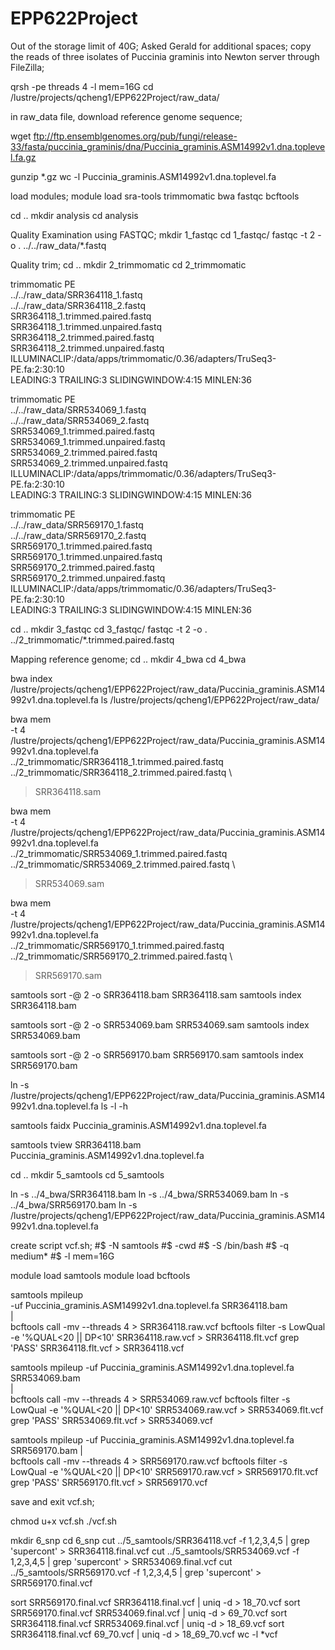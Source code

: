 # EPP622Project

Out of the storage limit of 40G; Asked Gerald for additional spaces;
copy the reads of three isolates of Puccinia graminis into Newton server through FileZilla;


qrsh -pe threads 4 -l mem=16G
cd /lustre/projects/qcheng1/EPP622Project/raw_data/

in raw_data file, download reference genome sequence;

wget ftp://ftp.ensemblgenomes.org/pub/fungi/release-33/fasta/puccinia_graminis/dna/Puccinia_graminis.ASM14992v1.dna.toplevel.fa.gz

gunzip *.gz
wc -l Puccinia_graminis.ASM14992v1.dna.toplevel.fa

load modules;
module load sra-tools trimmomatic bwa fastqc bcftools


cd ..
mkdir analysis
cd analysis
 
Quality Examination using FASTQC;
mkdir 1_fastqc
cd  1_fastqc/
fastqc -t 2 -o . ../../raw_data/*.fastq

Quality trim;
cd ..
mkdir 2_trimmomatic
cd 2_trimmomatic



trimmomatic PE \
../../raw_data/SRR364118_1.fastq \
../../raw_data/SRR364118_2.fastq \
SRR364118_1.trimmed.paired.fastq \
SRR364118_1.trimmed.unpaired.fastq \
SRR364118_2.trimmed.paired.fastq \
SRR364118_2.trimmed.unpaired.fastq \
ILLUMINACLIP:/data/apps/trimmomatic/0.36/adapters/TruSeq3-PE.fa:2:30:10 \
LEADING:3 TRAILING:3 SLIDINGWINDOW:4:15 MINLEN:36


trimmomatic PE \
../../raw_data/SRR534069_1.fastq \
../../raw_data/SRR534069_2.fastq \
SRR534069_1.trimmed.paired.fastq \
SRR534069_1.trimmed.unpaired.fastq \
SRR534069_2.trimmed.paired.fastq \
SRR534069_2.trimmed.unpaired.fastq \
ILLUMINACLIP:/data/apps/trimmomatic/0.36/adapters/TruSeq3-PE.fa:2:30:10 \
LEADING:3 TRAILING:3 SLIDINGWINDOW:4:15 MINLEN:36

trimmomatic PE \
../../raw_data/SRR569170_1.fastq \
../../raw_data/SRR569170_2.fastq \
SRR569170_1.trimmed.paired.fastq \
SRR569170_1.trimmed.unpaired.fastq \
SRR569170_2.trimmed.paired.fastq \
SRR569170_2.trimmed.unpaired.fastq \
ILLUMINACLIP:/data/apps/trimmomatic/0.36/adapters/TruSeq3-PE.fa:2:30:10 \
LEADING:3 TRAILING:3 SLIDINGWINDOW:4:15 MINLEN:36

cd ..
mkdir 3_fastqc
cd 3_fastqc/
fastqc -t 2 -o . ../2_trimmomatic/*.trimmed.paired.fastq


Mapping reference genome;
cd ..
mkdir 4_bwa
cd 4_bwa

bwa index /lustre/projects/qcheng1/EPP622Project/raw_data/Puccinia_graminis.ASM14992v1.dna.toplevel.fa
ls /lustre/projects/qcheng1/EPP622Project/raw_data/

bwa mem \
-t 4 \
/lustre/projects/qcheng1/EPP622Project/raw_data/Puccinia_graminis.ASM14992v1.dna.toplevel.fa \
../2_trimmomatic/SRR364118_1.trimmed.paired.fastq \
../2_trimmomatic/SRR364118_2.trimmed.paired.fastq \
> SRR364118.sam

bwa mem \
-t 4 \
/lustre/projects/qcheng1/EPP622Project/raw_data/Puccinia_graminis.ASM14992v1.dna.toplevel.fa \
../2_trimmomatic/SRR534069_1.trimmed.paired.fastq \
../2_trimmomatic/SRR534069_2.trimmed.paired.fastq \
> SRR534069.sam

bwa mem \
-t 4 \
/lustre/projects/qcheng1/EPP622Project/raw_data/Puccinia_graminis.ASM14992v1.dna.toplevel.fa \
../2_trimmomatic/SRR569170_1.trimmed.paired.fastq \
../2_trimmomatic/SRR569170_2.trimmed.paired.fastq \
> SRR569170.sam


samtools sort -@ 2 -o SRR364118.bam SRR364118.sam
samtools index SRR364118.bam

samtools sort -@ 2 -o SRR534069.bam SRR534069.sam
samtools index SRR534069.bam

samtools sort -@ 2 -o SRR569170.bam SRR569170.sam
samtools index SRR569170.bam

ln -s /lustre/projects/qcheng1/EPP622Project/raw_data/Puccinia_graminis.ASM14992v1.dna.toplevel.fa
ls -l -h

samtools faidx Puccinia_graminis.ASM14992v1.dna.toplevel.fa

samtools tview SRR364118.bam Puccinia_graminis.ASM14992v1.dna.toplevel.fa

cd ..
mkdir 5_samtools
cd 5_samtools

ln -s ../4_bwa/SRR364118.bam
ln -s ../4_bwa/SRR534069.bam
ln -s ../4_bwa/SRR569170.bam
ln -s /lustre/projects/qcheng1/EPP622Project/raw_data/Puccinia_graminis.ASM14992v1.dna.toplevel.fa

create script vcf.sh;
#$ -N samtools
#$ -cwd
#$ -S /bin/bash
#$ -q medium*
#$ -l mem=16G

module load samtools
module load bcftools

samtools mpileup \
-uf Puccinia_graminis.ASM14992v1.dna.toplevel.fa SRR364118.bam \
| \
bcftools call -mv --threads 4 > SRR364118.raw.vcf
bcftools filter -s LowQual -e '%QUAL<20 || DP<10' SRR364118.raw.vcf > SRR364118.flt.vcf
grep 'PASS' SRR364118.flt.vcf > SRR364118.vcf

samtools mpileup -uf Puccinia_graminis.ASM14992v1.dna.toplevel.fa SRR534069.bam \
| \
bcftools call -mv --threads 4 > SRR534069.raw.vcf
bcftools filter -s LowQual -e '%QUAL<20 || DP<10' SRR534069.raw.vcf > SRR534069.flt.vcf
grep 'PASS' SRR534069.flt.vcf > SRR534069.vcf

samtools mpileup -uf Puccinia_graminis.ASM14992v1.dna.toplevel.fa SRR569170.bam
| \
bcftools call -mv --threads 4 > SRR569170.raw.vcf
bcftools filter -s LowQual -e '%QUAL<20 || DP<10' SRR569170.raw.vcf > SRR569170.flt.vcf
grep 'PASS' SRR569170.flt.vcf > SRR569170.vcf

save and exit vcf.sh;

chmod u+x vcf.sh
./vcf.sh


mkdir 6_snp
cd 6_snp
cut ../5_samtools/SRR364118.vcf -f 1,2,3,4,5  | grep 'supercont' > SRR364118.final.vcf
cut ../5_samtools/SRR534069.vcf -f 1,2,3,4,5  | grep 'supercont' > SRR534069.final.vcf
cut ../5_samtools/SRR569170.vcf -f 1,2,3,4,5  | grep 'supercont' > SRR569170.final.vcf

sort SRR569170.final.vcf SRR364118.final.vcf | uniq -d > 18_70.vcf
sort SRR569170.final.vcf SRR534069.final.vcf | uniq -d > 69_70.vcf
sort SRR364118.final.vcf SRR534069.final.vcf | uniq -d > 18_69.vcf
sort SRR364118.final.vcf 69_70.vcf | uniq -d > 18_69_70.vcf
wc -l *vcf
